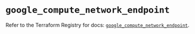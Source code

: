 # `google_compute_network_endpoint`

Refer to the Terraform Registry for docs: [`google_compute_network_endpoint`](https://registry.terraform.io/providers/hashicorp/google/6.27.0/docs/resources/compute_network_endpoint).
